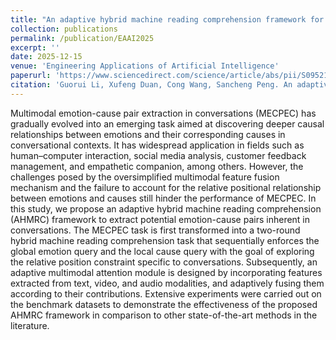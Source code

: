```yaml
---
title: "An adaptive hybrid machine reading comprehension framework for multimodal emotion-cause pair extraction in conversations"
collection: publications
permalink: /publication/EAAI2025
excerpt: ''
date: 2025-12-15
venue: 'Engineering Applications of Artificial Intelligence'
paperurl: 'https://www.sciencedirect.com/science/article/abs/pii/S0952197625023413'
citation: 'Guorui Li, Xufeng Duan, Cong Wang, Sancheng Peng. An adaptive hybrid machine reading comprehension framework for multimodal emotion-cause pair extraction in conversations. Engineering Applications of Artificial Intelligence, 2025, 162: 112333: 1-13.'
---
```

Multimodal emotion-cause pair extraction in conversations (MECPEC) has gradually evolved into an emerging task aimed at discovering deeper causal relationships between emotions and their corresponding causes in conversational contexts. It has widespread application in fields such as human–computer interaction, social media analysis, customer feedback management, and empathetic companion, among others. However, the challenges posed by the oversimplified multimodal feature fusion mechanism and the failure to account for the relative positional relationship between emotions and causes still hinder the performance of MECPEC. In this study, we propose an adaptive hybrid machine reading comprehension (AHMRC) framework to extract potential emotion-cause pairs inherent in conversations. The MECPEC task is first transformed into a two-round hybrid machine reading comprehension task that sequentially enforces the global emotion query and the local cause query with the goal of exploring the relative position constraint specific to conversations. Subsequently, an adaptive multimodal attention module is designed by incorporating features extracted from text, video, and audio modalities, and adaptively fusing them according to their contributions. Extensive experiments were carried out on the benchmark datasets to demonstrate the effectiveness of the proposed AHMRC framework in comparison to other state-of-the-art methods in the literature.
